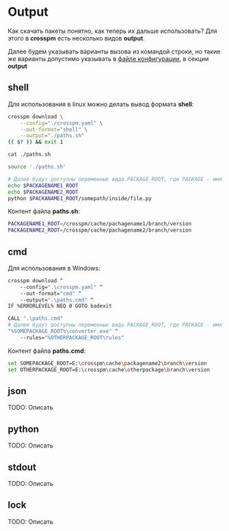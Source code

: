 Output
=======
Как скачать пакеты понятно, как теперь их дальше использовать? Для этого в **crosspm** есть несколько видов **output**.

Далее будем указывать варианты вызова из командой строки, но такие же варианты допустимо указывать в [файле конфигурации](CONFIG), в секции **output**

## shell
Для использования в linux можно делать вывод формата **shell**:
```bash
crosspm download \
    --config="./crosspm.yaml" \
    --out-format="shell" \
    --output="./paths.sh"
(( $? )) && exit 1

cat ./paths.sh

source './paths.sh'

# Далее будут доступны переменные вида PACKAGE_ROOT, где PACKAGE - имя пакет в dependencies.txt.lock
echo $PACKAGENAME1_ROOT
echo $PACKAGENAME2_ROOT
python $PACKANAME1_ROOT/somepath/inside/file.py
```

Контент файла **paths.sh**:
```bash
PACKAGENAME1_ROOT=/crosspm/cache/pachagename1/branch/version
PACKAGENAME2_ROOT=/crosspm/cache/pachagename2/branch/version
```

## cmd
Для использования в Windows:
```bash
crosspm download ^
    --config=".\crosspm.yaml" ^
    --out-format="cmd" ^
    --output=".\paths.cmd" ^
IF %ERRORLEVEL% NEQ 0 GOTO badexit

CALL ".\paths.cmd"
# Далее будут доступны переменные вида PACKAGE_ROOT, где PACKAGE - имя пакет в dependencies.txt.lock
"%SOMEPACKAGE_ROOT%\converter.exe" ^
    --rules="%OTHERPACKAGE_ROOT\rules"
```
Контент файла **paths.cmd**:
```bash
set SOMEPACKAGE_ROOT=E:\crosspm\cache\packagename2\branch\version
set OTHERPACKAGE_ROOT=E:\crosspm\cache\otherpackage\branch\version
```


## json
TODO: Описать
## python
TODO: Описать
## stdout
TODO: Описать
## lock
TODO: Описать
